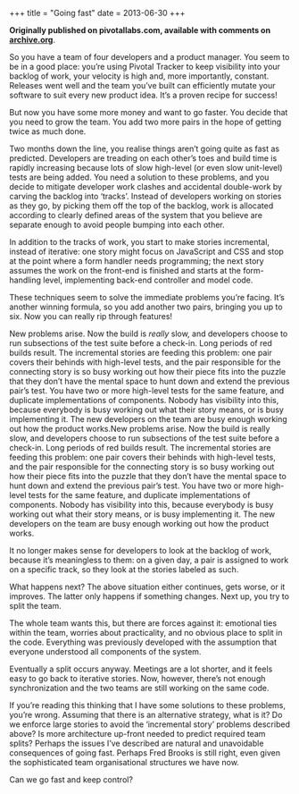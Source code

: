 +++
title = "Going fast"
date = 2013-06-30
+++

**Originally published on pivotallabs.com, available with comments on
[archive.org](https://web.archive.org/web/20140718060015/http://pivotallabs.com/going-fast/)**.

So you have a team of four developers and a product manager. You seem to be in
a good place: you’re using Pivotal Tracker to keep visibility into your backlog
of work, your velocity is high and, more importantly, constant. Releases went
well and the team you’ve built can efficiently mutate your software to suit
every new product idea. It’s a proven recipe for success!

But now you have some more money and want to go faster. You decide that you
need to grow the team. You add two more pairs in the hope of getting twice as
much done.

Two months down the line, you realise things aren’t going quite as fast as
predicted. Developers are treading on each other’s toes and build time is
rapidly increasing because lots of slow high-level (or even slow unit-level)
tests are being added. You need a solution to these problems, and you decide to
mitigate developer work clashes and accidental double-work by carving the
backlog into ‘tracks’. Instead of developers working on stories as they go, by
picking them off the top of the backlog, work is allocated according to clearly
defined areas of the system that you believe are separate enough to avoid
people bumping into each other.

In addition to the tracks of work, you start to make stories incremental,
instead of iterative: one story might focus on JavaScript and CSS and stop at
the point where a form handler needs programming; the next story assumes the
work on the front-end is finished and starts at the form-handling level,
implementing back-end controller and model code.

These techniques seem to solve the immediate problems you’re facing. It’s
another winning formula, so you add another two pairs, bringing you up to six.
Now you can really rip through features!

New problems arise. Now the build is *really* slow, and developers choose to run
subsections of the test suite before a check-in. Long periods of red builds
result. The incremental stories are feeding this problem: one pair covers their
behinds with high-level tests, and the pair responsible for the connecting
story is so busy working out how their piece fits into the puzzle that they
don’t have the mental space to hunt down and extend the previous pair’s test.
You have two or more high-level tests for the same feature, and duplicate
implementations of components. Nobody has visibility into this, because
everybody is busy working out what their story means, or is busy implementing
it. The new developers on the team are busy enough working out how the product
works.New problems arise. Now the build is really slow, and developers choose
to run subsections of the test suite before a check-in. Long periods of red
builds result. The incremental stories are feeding this problem: one pair
covers their behinds with high-level tests, and the pair responsible for the
connecting story is so busy working out how their piece fits into the puzzle
that they don’t have the mental space to hunt down and extend the previous
pair’s test. You have two or more high-level tests for the same feature, and
duplicate implementations of components. Nobody has visibility into this,
because everybody is busy working out what their story means, or is busy
implementing it. The new developers on the team are busy enough working out how
the product works.

It no longer makes sense for developers to look at the backlog of work, because
it’s meaningless to them: on a given day, a pair is assigned to work on a
specific track, so they look at the stories labeled as such.

What happens next? The above situation either continues, gets worse, or it
improves. The latter only happens if something changes. Next up, you try to
split the team.

The whole team wants this, but there are forces against it: emotional ties
within the team, worries about practicality, and no obvious place to split in
the code. Everything was previously developed with the assumption that everyone
understood all components of the system.

Eventually a split occurs anyway. Meetings are a lot shorter, and it feels easy
to go back to iterative stories. Now, however, there’s not enough
synchronization and the two teams are still working on the same code.

If you’re reading this thinking that I have some solutions to these problems,
you’re wrong. Assuming that there is an alternative strategy, what is it? Do we
enforce large stories to avoid the ‘incremental story’ problems described
above? Is more architecture up-front needed to predict required team splits?
Perhaps the issues I’ve described are natural and unavoidable consequences of
going fast. Perhaps Fred Brooks is still right, even given the sophisticated
team organisational structures we have now.

Can we go fast and keep control?
